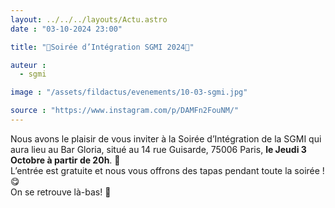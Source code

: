 ```yaml
---
layout: ../../../layouts/Actu.astro
date : "03-10-2024 23:00"

title: "🎉Soirée d’Intégration SGMI 2024🎉"

auteur :
  - sgmi

image : "/assets/fildactus/evenements/10-03-sgmi.jpg"

source : "https://www.instagram.com/p/DAMFn2FouNM/"
---
```


Nous avons le plaisir de vous inviter à la Soirée d’Intégration de la SGMI qui aura lieu au Bar Gloria, situé au 14 rue Guisarde, 75006 Paris, __le Jeudi 3 Octobre à partir de 20h__. 🌆  
L’entrée est gratuite et nous vous offrons des tapas pendant toute la soirée ! 😋  
On se retrouve là-bas! 🥂